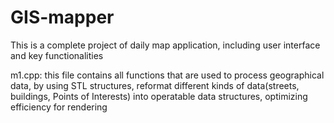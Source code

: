 # GIS-mapper
This is a complete project of daily map application, including user interface and key functionalities

m1.cpp: this file contains all functions that are used to process geographical data, by using STL structures, reformat different kinds of data(streets, buildings, Points of Interests) into operatable data structures, optimizing efficiency for rendering
